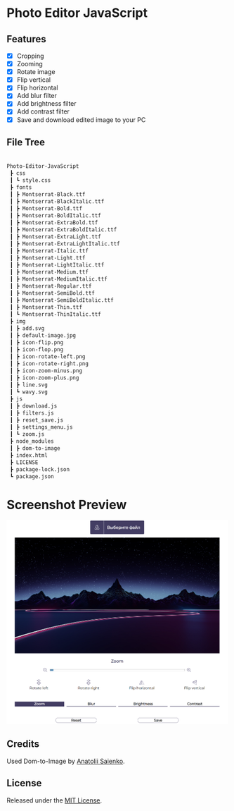 # Photo Editor JavaScript

## Features
- [x] Cropping 
- [x] Zooming
- [x] Rotate image
- [x] Flip vertical
- [x] Flip horizontal
- [x] Add blur filter 
- [x] Add brightness filter 
- [x] Add contrast filter 
- [x] Save and download edited image to your PC

## File Tree
<pre><code> 
Photo-Editor-JavaScript
 ┣ css
 ┃ ┗ style.css
 ┣ fonts
 ┃ ┣ Montserrat-Black.ttf
 ┃ ┣ Montserrat-BlackItalic.ttf
 ┃ ┣ Montserrat-Bold.ttf
 ┃ ┣ Montserrat-BoldItalic.ttf
 ┃ ┣ Montserrat-ExtraBold.ttf
 ┃ ┣ Montserrat-ExtraBoldItalic.ttf
 ┃ ┣ Montserrat-ExtraLight.ttf
 ┃ ┣ Montserrat-ExtraLightItalic.ttf
 ┃ ┣ Montserrat-Italic.ttf
 ┃ ┣ Montserrat-Light.ttf
 ┃ ┣ Montserrat-LightItalic.ttf
 ┃ ┣ Montserrat-Medium.ttf
 ┃ ┣ Montserrat-MediumItalic.ttf
 ┃ ┣ Montserrat-Regular.ttf
 ┃ ┣ Montserrat-SemiBold.ttf
 ┃ ┣ Montserrat-SemiBoldItalic.ttf
 ┃ ┣ Montserrat-Thin.ttf
 ┃ ┗ Montserrat-ThinItalic.ttf
 ┣ img
 ┃ ┣ add.svg
 ┃ ┣ default-image.jpg
 ┃ ┣ icon-flip.png
 ┃ ┣ icon-flop.png
 ┃ ┣ icon-rotate-left.png
 ┃ ┣ icon-rotate-right.png
 ┃ ┣ icon-zoom-minus.png
 ┃ ┣ icon-zoom-plus.png
 ┃ ┣ line.svg
 ┃ ┗ wavy.svg
 ┣ js
 ┃ ┣ download.js
 ┃ ┣ filters.js
 ┃ ┣ reset_save.js
 ┃ ┣ settings_menu.js
 ┃ ┗ zoom.js
 ┣ node_modules
 ┃ ┣ dom-to-image
 ┣ index.html
 ┣ LICENSE
 ┣ package-lock.json
 ┗ package.json
</code></pre>

# Screenshot Preview
[![Demo](img/preview.png)](https://appetize.io/app/jtanmwtzbz1favhvhw5g24n7b0?device=iphone7plus&scale=50&orientation=portrait&osVersion=10.3)

## Credits

Used Dom-to-Image by [Anatolii Saienko](https://github.com/tsayen).

## License

Released under the [MIT License](http://www.opensource.org/licenses/MIT).
